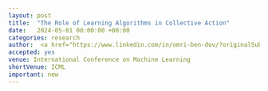```yaml
---
layout: post
title:  "The Role of Learning Algorithms in Collective Action"
date:   2024-05-01 00:00:00 +00:00
categories: research
author:  <a href="https://www.linkedin.com/in/omri-ben-dov/?originalSubdomain=de"> Omri Ben Dov* </a>, <a href="https://csml.stats.ox.ac.uk/people/fawkes/"> Jake Fakes*  </a>, <a href="https://www.samirasamadi.com/"> Samira Samadi</a>,  <strong> Amartya Sanyal </strong>
accepted: yes
venue: International Conference on Machine Learning 
shortVenue: ICML
important: new
--- 
```


